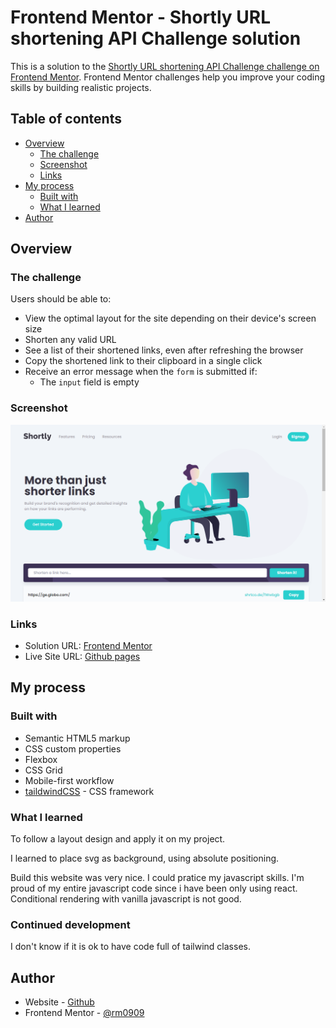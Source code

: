# Frontend Mentor - Shortly URL shortening API Challenge solution

This is a solution to the [Shortly URL shortening API Challenge challenge on Frontend Mentor](https://www.frontendmentor.io/challenges/url-shortening-api-landing-page-2ce3ob-G). Frontend Mentor challenges help you improve your coding skills by building realistic projects.

## Table of contents

- [Overview](#overview)
  - [The challenge](#the-challenge)
  - [Screenshot](#screenshot)
  - [Links](#links)
- [My process](#my-process)
  - [Built with](#built-with)
  - [What I learned](#what-i-learned)
- [Author](#author)

## Overview

### The challenge

Users should be able to:

- View the optimal layout for the site depending on their device's screen size
- Shorten any valid URL
- See a list of their shortened links, even after refreshing the browser
- Copy the shortened link to their clipboard in a single click
- Receive an error message when the `form` is submitted if:
  - The `input` field is empty

### Screenshot

![ss](./images/screenshot.png)

### Links

- Solution URL: [Frontend Mentor](https://www.frontendmentor.io/solutions/urlshorteninglandingpage-with-vanilla-js-and-tailwind-c0bksr8y74)
- Live Site URL: [Github pages](https://url-shorter-rm0909.netlify.app//)

## My process

### Built with

- Semantic HTML5 markup
- CSS custom properties
- Flexbox
- CSS Grid
- Mobile-first workflow
- [taildwindCSS](https://tailwindcss.com/) - CSS framework

### What I learned

To follow a layout design and apply it on my project.

I learned to place svg as background, using absolute positioning.

Build this website was very nice. I could pratice my javascript skills.
I'm proud of my entire javascript code since i have been only using react.
Conditional rendering with vanilla javascript is not good.

### Continued development

I don't know if it is ok to have code full of tailwind classes.

## Author

- Website - [Github](https://github.com/rm0909)
- Frontend Mentor - [@rm0909](https://www.frontendmentor.io/profile/rm0909)

